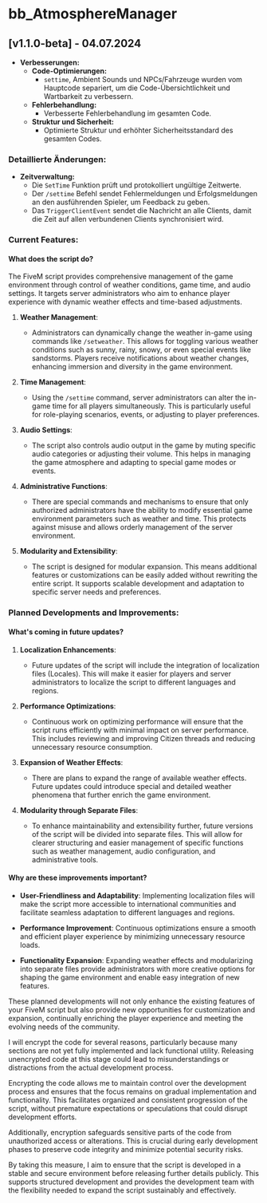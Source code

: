 # bb_AtmosphereManager


## [v1.1.0-beta] - 04.07.2024
- **Verbesserungen:**
  - **Code-Optimierungen:**
    - `settime`, Ambient Sounds und NPCs/Fahrzeuge wurden vom Hauptcode separiert, um die Code-Übersichtlichkeit und Wartbarkeit zu verbessern.
  - **Fehlerbehandlung:**
    - Verbesserte Fehlerbehandlung im gesamten Code.
  - **Struktur und Sicherheit:**
    - Optimierte Struktur und erhöhter Sicherheitsstandard des gesamten Codes.

### Detaillierte Änderungen:
- **Zeitverwaltung:**
  - Die `SetTime` Funktion prüft und protokolliert ungültige Zeitwerte.
  - Der `/settime` Befehl sendet Fehlermeldungen und Erfolgsmeldungen an den ausführenden Spieler, um Feedback zu geben.
  - Das `TriggerClientEvent` sendet die Nachricht an alle Clients, damit die Zeit auf allen verbundenen Clients synchronisiert wird.


### Current Features:

#### What does the script do?

The FiveM script provides comprehensive management of the game environment through control of weather conditions, game time, and audio settings. It targets server administrators who aim to enhance player experience with dynamic weather effects and time-based adjustments.

1. **Weather Management**:
   - Administrators can dynamically change the weather in-game using commands like `/setweather`. This allows for toggling various weather conditions such as sunny, rainy, snowy, or even special events like sandstorms. Players receive notifications about weather changes, enhancing immersion and diversity in the game environment.

2. **Time Management**:
   - Using the `/settime` command, server administrators can alter the in-game time for all players simultaneously. This is particularly useful for role-playing scenarios, events, or adjusting to player preferences.

3. **Audio Settings**:
   - The script also controls audio output in the game by muting specific audio categories or adjusting their volume. This helps in managing the game atmosphere and adapting to special game modes or events.

4. **Administrative Functions**:
   - There are special commands and mechanisms to ensure that only authorized administrators have the ability to modify essential game environment parameters such as weather and time. This protects against misuse and allows orderly management of the server environment.

5. **Modularity and Extensibility**:
   - The script is designed for modular expansion. This means additional features or customizations can be easily added without rewriting the entire script. It supports scalable development and adaptation to specific server needs and preferences.

### Planned Developments and Improvements:

#### What's coming in future updates?

1. **Localization Enhancements**:
   - Future updates of the script will include the integration of localization files (Locales). This will make it easier for players and server administrators to localize the script to different languages and regions.

2. **Performance Optimizations**:
   - Continuous work on optimizing performance will ensure that the script runs efficiently with minimal impact on server performance. This includes reviewing and improving Citizen threads and reducing unnecessary resource consumption.

3. **Expansion of Weather Effects**:
   - There are plans to expand the range of available weather effects. Future updates could introduce special and detailed weather phenomena that further enrich the game environment.

4. **Modularity through Separate Files**:
   - To enhance maintainability and extensibility further, future versions of the script will be divided into separate files. This will allow for clearer structuring and easier management of specific functions such as weather management, audio configuration, and administrative tools.

#### Why are these improvements important?

- **User-Friendliness and Adaptability**: Implementing localization files will make the script more accessible to international communities and facilitate seamless adaptation to different languages and regions.
  
- **Performance Improvement**: Continuous optimizations ensure a smooth and efficient player experience by minimizing unnecessary resource loads.
  
- **Functionality Expansion**: Expanding weather effects and modularizing into separate files provide administrators with more creative options for shaping the game environment and enable easy integration of new features.

These planned developments will not only enhance the existing features of your FiveM script but also provide new opportunities for customization and expansion, continually enriching the player experience and meeting the evolving needs of the community.


I will encrypt the code for several reasons, particularly because many sections are not yet fully implemented and lack functional utility. Releasing unencrypted code at this stage could lead to misunderstandings or distractions from the actual development process.

Encrypting the code allows me to maintain control over the development process and ensures that the focus remains on gradual implementation and functionality. This facilitates organized and consistent progression of the script, without premature expectations or speculations that could disrupt development efforts.

Additionally, encryption safeguards sensitive parts of the code from unauthorized access or alterations. This is crucial during early development phases to preserve code integrity and minimize potential security risks.

By taking this measure, I aim to ensure that the script is developed in a stable and secure environment before releasing further details publicly. This supports structured development and provides the development team with the flexibility needed to expand the script sustainably and effectively.

